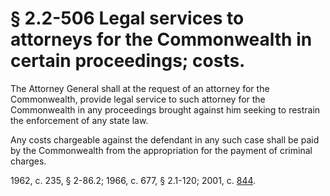 # § 2.2-506 Legal services to attorneys for the Commonwealth in certain proceedings; costs.

<p>The Attorney General shall at the request of an attorney for the Commonwealth, provide legal service to such attorney for the Commonwealth in any proceedings brought against him seeking to restrain the enforcement of any state law.</p><p>Any costs chargeable against the defendant in any such case shall be paid by the Commonwealth from the appropriation for the payment of criminal charges.</p><p>1962, c. 235, § 2-86.2; 1966, c. 677, § 2.1-120; 2001, c. <a href='http://lis.virginia.gov/cgi-bin/legp604.exe?011+ful+CHAP0844'>844</a>.</p>
